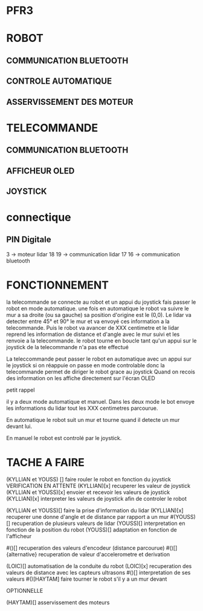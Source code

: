 # PFR3

# ROBOT

## COMMUNICATION BLUETOOTH

## CONTROLE AUTOMATIQUE

## ASSERVISSEMENT DES MOTEUR

# TELECOMMANDE

## COMMUNICATION BLUETOOTH

## AFFICHEUR OLED

## JOYSTICK

# connectique

## PIN Digitale

3 -> moteur lidar
18 19 -> communication lidar
17 16 -> communication bluetooth

# FONCTIONNEMENT

la telecommande se connecte au robot et un appui du joystick fais passer le robot en mode automatique.
une fois en automatique le robot va suivre le mur a sa droite (ou sa gauche) sa position d'origine est le (0,0).
Le lidar va detecter entre 45° et 90° le mur et va envoyé ces information a la telecommande.
Puis le robot va avancer de XXX centimetre et le lidar reprend les information de distance et d'angle avec le mur suivi et les renvoie a la telecommande.
le robot tourne en boucle tant qu'un appui sur le joystick de la telecommande n'a pas ete effectué

La teleccommande peut passer le robot en automatique avec un appui sur le joystick si on réappuie on passe en mode controlable donc la telecommande permet de diriger le robot grace au joystick
Quand on recois des information on les affiche directement sur l'écran OLED

petit rappel

il y a deux mode automatique et manuel.
Dans les deux mode le bot envoye les informations du lidar tout les XXX centimetres parcourue.

En automatique le robot suit un mur et tourne quand il detecte un mur devant lui.

En manuel le robot est controlé par le joystick.

# TACHE A FAIRE

(KYLLIAN et YOUSS) [] faire rouler le robot en fonction du joystick VERIFICATION EN ATTENTE
(KYLLIAN)[x] recuperer les valeur de joystick
(KYLLIAN et YOUSS)[x] envoier et recevoir les valeurs de joystick
(KYLLIAN)[x] interpreter les valeurs de joystick afin de controler le robot

(KYLLIAN et YOUSS)[] faire la prise d'information du lidar
(KYLLIAN)[x] recuperer une donne d'angle et de distance par rapport a un mur
#(YOUSS)[] recuperation de plusieurs valeurs de lidar
(YOUSS)[] interpretation en fonction de la position du robot
(YOUSS)[] adaptation en fonction de l'afficheur

#()[] recuperation des valeurs d'encodeur (distance parcourue)
#()[] {alternative} recuperation de valeur d'accelerometre et derivation

(LOIC)[] automatisation de la conduite du robot
(LOIC)[x] recuperation des valeurs de distance avec les capteurs ultrasons
#()[] interpretation de ses valeurs
#()[HAYTAM] faire tourner le robot s'il y a un mur devant

OPTIONNELLE

(HAYTAM)[] asservissement des moteurs
